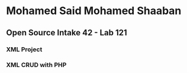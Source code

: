 # Mohamed Said Mohamed Shaaban
## Open Source Intake 42 - Lab 121

### XML Project

### XML CRUD with PHP

